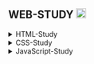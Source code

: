 ## WEB-STUDY [<img src='https://cdn.jsdelivr.net/npm/simple-icons@3.0.1/icons/notion.svg' alt='notion' height='20'>](https://www.notion.so/WEB-STUDY-2baa6d986c7d4e7190ceff4683027e40)

<details>
<summary> HTML-Study </summary>
<div markdown="1">    
  
  https://www.youtube.com/watch?v=8kJwTrs6e-4
  
</div>
</details>

<details>
<summary> CSS-Study </summary>
<div markdown="1">    
  
  https://www.youtube.com/watch?v=576Bt8CVVJA
  
</div>
</details>

<details>
<summary> JavaScript-Study </summary>
<div markdown="1">    
  
  https://www.youtube.com/watch?v=P0FY8k916e0
  
</div>
</details>
